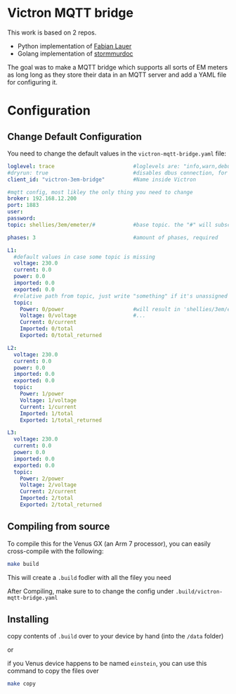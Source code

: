 # Victron MQTT bridge 

This work is based on 2 repos.

* Python implementation of [Fabian Lauer](https://github.com/fabian-lauer/dbus-shelly-3em-smartmeter)
* Golang implementation of [stormmurdoc](https://github.com/stormmurdoc/victron_sdm630_bridge)

The goal was to make a MQTT bridge which supports all sorts of EM meters as long long as they store their data in an MQTT server and add a YAML file for configuring it.

# Configuration

## Change Default Configuration

You need to change the default values in the `victron-mqtt-bridge.yaml` file:
```yaml
loglevel: trace                         #loglevels are: "info,warn,debug,trace", remove to disable logging
#dryrun: true                           #disables dbus connection, for testing only
client_id: "victron-3em-bridge"         #Name inside Victron

#mqtt config, most likley the only thing you need to change
broker: 192.168.12.200
port: 1883
user: 
password: 
topic: shellies/3em/emeter/#            #base topic. the "#" will subscribe to ALL topics beneath it

phases: 3                               #amount of phases, required

L1:
  #default values in case some topic is missing
  voltage: 230.0
  current: 0.0
  power: 0.0
  imported: 0.0
  exported: 0.0
  #relative path from topic, just write "something" if it's unassigned
  topic:
    Power: 0/power                      #will result in 'shellies/3em/emeter/0/power'   
    Voltage: 0/voltage                  #...
    Current: 0/current
    Imported: 0/total
    Exported: 0/total_returned

L2:
  voltage: 230.0
  current: 0.0
  power: 0.0
  imported: 0.0
  exported: 0.0
  topic:
    Power: 1/power
    Voltage: 1/voltage
    Current: 1/current
    Imported: 1/total
    Exported: 1/total_returned

L3:
  voltage: 230.0
  current: 0.0
  power: 0.0
  imported: 0.0
  exported: 0.0
  topic:
    Power: 2/power
    Voltage: 2/voltage
    Current: 2/current
    Imported: 2/total
    Exported: 2/total_returned
```

## Compiling from source

To compile this for the Venus GX (an Arm 7 processor), you can easily cross-compile with the following:
```sh
make build
```
This will create a `.build` fodler with all the filey you need

After Compiling, make sure to to change the config under `.build/victron-mqtt-bridge.yaml`

## Installing

copy contents of `.build` over to your device by hand (into the `/data` folder)

or

if you Venus device happens to be named `einstein`, you can use this command to copy the files over
```sh
make copy
```
